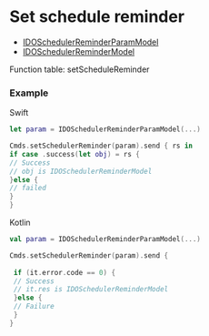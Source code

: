 # Set schedule reminder
* [IDOSchedulerReminderParamModel](../model/IDOSchedulerReminderParamModel.md)
* [IDOSchedulerReminderModel](../model/IDOSchedulerReminderModel.md)

Function table: setScheduleReminder

### Example 

Swift
 ```swift
let param = IDOSchedulerReminderParamModel(...)

Cmds.setSchedulerReminder(param).send { rs in
 if case .success(let obj) = rs {
 // Success
 // obj is IDOSchedulerReminderModel
 }else {
 // failed
 }
}
 ```

Kotlin
```kotlin
val param = IDOSchedulerReminderParamModel(...)

Cmds.setSchedulerReminder(param).send {
 
 if (it.error.code == 0) {
 // Success
 // it.res is IDOSchedulerReminderModel
 }else {
 // Failure
 }
}
```
